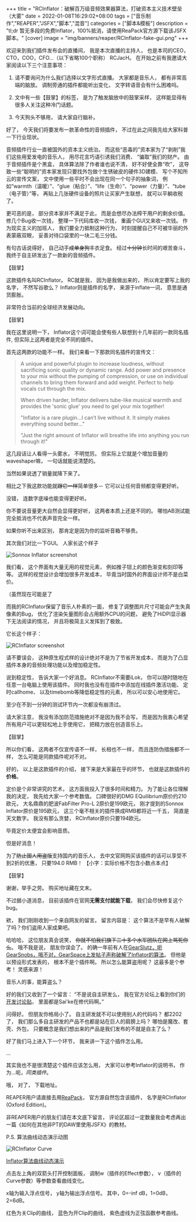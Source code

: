 +++
title = "RCInflator：破解百万级音频效果器算法，打破资本主义技术壁垒（大雾"
date = 2022-01-08T16:29:02+08:00
tags = ["音乐制作","REAPER","JSFX","脚本","混音"]
categories = ["脚本&模板"]
description = "tl;dr 暂无多段的免费Inflator，100%抵消，请使用ReaPack官方源下载该JSFX脚本。"
[cover]
image = "img/banners/reaper/RCInflator-fake-gui.png"
+++

欢迎来到我们插件发布会的直播间，
我是本次直播的主持人，
也是本司的CEO，CTO，COO，CFO...（以下省略100个职称）
RCJacH。
在开始之前有我邀请大家阅读以下三个注意事项：

1. 请不要询问为什么我们选择以文字形式直播。
大家都是音乐人，
都有非常高端的脑放。
调制旁通的插件都能听出变化，
文字转语音会有什么困难吗。

2. 文中有一些【鼓掌】的标签，
是为了触发脑放中的鼓掌采样，
这样能显得有很多人关注这种冷门话题。

3. 今天狗头不够用，
请大家自行脑补。

好了，
今天我们将要发布一款革命性的音频插件，
不过在此之间我先给大家科普一下行业现状。

音频插件行业一直被国外的资本主义统治。
而这些“恶毒的”资本家为了“剥削”我们这些用爱发电的音乐人，
用尽花言巧语引诱我们消费、
“骗取”我们的财产。
由于音频插件是个黑盒，
具体算法除了作者谁也说不清，
好不好使全靠“吹”，
这导致一些“聪明的”资本家发现只要找外包做个生锈破皮的硬件3D建模、
写个不知所云的宣传文案，
文中使用一些平时不会出现在同一个句子的抽象词，
例如“warmth（温暖）”、“glue（粘合）”、“life（生命）”、“power（力量）”、“tube（电子管）”等，
再贴上几张硬件设备的照片让买家产生联想，
就可以平躺收税了。

更可恶的是，
部分资本家并不满足于此，
而是会想尽办法榨干用户的剩余价值。
修几个Bug收一次钱，
整理一下代码库收一次钱，
重画个GUI又来收一次钱。
作为现实主义的加班人，
我们要全力抵制这种行为，
时刻提醒自己不可被华丽的外表蒙蔽双眼，
妥善对待口袋里的一块二毛三分钱。

有句古话说得好，
自己动手~~成单身狗~~丰衣足食。
经过~~十分钟~~长时间的艰苦奋斗，
我终于自主研发出了一款新的音频插件。

【鼓掌】

这款插件名叫RCInflator。
RC就是我，
因为是我做出来的，
所以肯定要写上我的名字，
不然写谷歌么？
Inflator则是插件的名字，
来源于inflate一词，
意思是通货膨胀。

非常符合当前的全球经济发展动向。

【鼓掌】

我在这里说明一下，
Inflator这个词可能会使有些人联想到十几年前的一款同名插件,
但实际上这两者是完全不同的插件。

首先这两款的功能不一样。
我们来看一下那款同名插件的宣传文：

> A unique and powerful plugin to increase loudness, without sacrificing sonic quality or dynamic range. Add power and presence to your mix without the pumping of compression, or use on individual channels to bring them forward and add weight. Perfect to help vocals cut through the mix.
>
> When driven harder, Inflator delivers tube-like musical warmth and provides the 'sonic glue' you need to gel your mix together!
>
> "Inflator is a rare plugin…I can’t live without it. It simply makes everything sound better..."
>
> "Just the right amount of Inflator will breathe life into anything you run through it!"

这几段话让人看得一头雾水，
不明觉厉。
但实际上它就是个增加音量的waveshaper嘛，
一句话就能说清楚的。

当然如果说透了销量就降下来了。

相比之下我这款功能就~~跟它一样~~简单很多－
它可以让任何音频都变得更好听。

没错，
连数字底噪也能变得更好听。

你不要说音量更大自然会显得更好听，
这两者本质上还是不同的。
哪怕AB测试能完全抵消也不代表声音完全一样。

如果你听不出来区别，
那肯定是因为你的监听音箱不够贵。

其次我们对比一下GUI。
人家长这个样子

![Sonnox Inflator screenshot](/img/Content/REAPER/inflator-V3-gui2.jpg)

我们看，
这个界面有大量无用的视觉元素，
例如推子钮上的颜色渐变和刻印等等。
这样的视觉设计会增加很多开发成本，
毕竟当时国外的界面设计师不是白菜价。

（虽然现在可能是了

而我的RCInflator保留了音乐人朴素的一面，
修复了调整图片尺寸可能会产生失真像素的Bug，
优化了渲染矢量图形会占用额外CPU的问题，
避免了HiDPI显示器下无法阅读的情况，
并且将极简主义发挥到了极致。

它长这个样子：

![RCInflator screenshot](/img/Content/REAPER/RCInflator.png)

请不要误会，
这种原生程式样的设计绝对不是为了节省开发成本，
而是为了凸显插件本身的音频处理功能以及增加稳定性。

说到稳定性，
告诉大家一个好消息。
RCInflator不需要iLok，
你可以随时随地在任意一台电脑上使用该插件。
同时我也没有在插件中添加在线插件激活功能、
定时callhome、
以及timebomb等降低稳定性的元素，
所以可以安心地使用它。

至少在不到一分钟的测试环节内一次都没有崩溃过。

请大家注意，
我没有添加防范措施绝对不是因为我不会写，
而是因为我衷心希望所有用户可以更轻松地上手使用它，
把精力放在创造音乐上。

【鼓掌】

所以你们看，
这两者不仅宣传语不一样，
长相也不一样，
而且连防伪措施都不一样，
怎么可能是同款插件呢对不对。

好的，
以上是这款插件的介绍，
接下来是大家最在乎的环节，
也就是这款插件的**价格**。

定价是个非常讲究的艺术，
这方面我投入了很多时间和精力。
为了能让各位理解我的决定，
我先给大家一个参考数值。
口碑很好的DMG EQuilibrium原价约210欧元，
大名鼎鼎的肥波FabFilter Pro-L 2原价是199欧元，
刚才提到的Sonnox Inflator原价是195欧元，
这三个毫不相关的插件换成RMB都将近一千五，
简直是天文数字。
我没有那么贪婪，
RCInflator原价只要194欧元。

毕竟定价太便宜会影响音质。

但是好消息！

为了~~防止国人用盗版~~支持国内的音乐人，
去中文官网购买该插件的话可以享受不到2折的优惠，
只要194.0 RMB！
【小字：实际价格不包含小数点本点】

【鼓掌】

谢谢，举手之劳。
购买地址藏在文末。

不过据小道消息，
目前该插件在官网**无需支付就能下载**，
我们会尽快修复这个bug。

欸，
我们刚刚收到一个来自网友的留言。
留言内容是：
这个算法不是早有人破解了吗？你们盗用人家成果吧。

哈哈哈，
这位朋友真会说笑，
~~你就不怕我们旗下二十多个水军团队在网上骂死你么~~。
哦不我是说，
朋友你误会了。
的确一年前有人在[GearSlutz，呃GearSnobs，哦不对，GearSpace上发帖子声称破解了Inflator的算法](https://gearspace.com/board/music-computers/89255-sony-oxford-inflator-please-demistify-post15125058.html#post15125058)。
但他是以预设形式发表的，
根本不是个插件啊。
所以怎么能算盗用呢？
这最多是个参考！
灵感来源！

音乐人的事，能算盗么？

好的我们又收到了一个留言：
“不是说自主研发么，
我在官方论坛上看到你们的[开发讨论贴](https://forum.cockos.com/showthread.php?t=256286)，
里面都是Sai'ke在修代码啊。”

问得好。
但朋友你格局小了。
自主研发就不可以使用别人的代码吗？
都2202了，
我们那么多自主研发的产品不也都是站在巨人的肩膀上吗？
哪怕是魔改、套壳、外包，
只要概念是我们想出来的产品是我们发布的不就是自主了么？

好了我们马上进入下一个环节，
我来讲一下这个插件怎么用。

...

其实我也不是很清楚这个插件应该怎么用，
大家可以参考Inflator的说明书，
作为...呃，*同类插件*。

哦，
对了，
下载地址。

REAPER用户请直接去用[ReaPack](https://forum.reaget.com/t/topic/219)，
官方源自然包含该插件，
名字是RCInflator (Oxford Edition)。

非REAPER用户的朋友们请在本文底下留言，
评论区超过一定数量我会考虑再出一篇《如何在其他非PT的DAW里使用JSFX》的教材。

P.S. 算法曲线动态演示动图

![RCInflator Curve](/img/Content/REAPER/Inflator_curves.gif)

[Inflator算法曲线动态演示](https://www.desmos.com/calculator/t6c6tqs6og)

点击左上角的双箭头打开控制面板，
调制w（插件的Effect参数），
v（插件的Curve参数）等参数查看曲线变化。

x轴为输入浮点信号，
y轴为输出浮点信号。
其中，0=-inf dB，1=0dB，2=6dB。

红色为关Clip的曲线，
蓝色为开Clip的曲线，
紫色虚线为正弦函数参考曲线。
